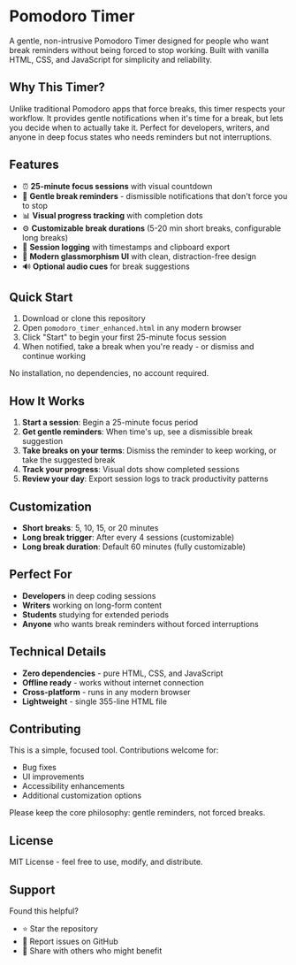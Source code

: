 # Pomodoro Timer

A gentle, non-intrusive Pomodoro Timer designed for people who want break reminders without being forced to stop working. Built with vanilla HTML, CSS, and JavaScript for simplicity and reliability.

## Why This Timer?

Unlike traditional Pomodoro apps that force breaks, this timer respects your workflow. It provides gentle notifications when it's time for a break, but lets you decide when to actually take it. Perfect for developers, writers, and anyone in deep focus states who needs reminders but not interruptions.

## Features

- ⏰ **25-minute focus sessions** with visual countdown
- 🔔 **Gentle break reminders** - dismissible notifications that don't force you to stop
- 📊 **Visual progress tracking** with completion dots
- ⚙️ **Customizable break durations** (5-20 min short breaks, configurable long breaks)
- 📝 **Session logging** with timestamps and clipboard export
- 🎨 **Modern glassmorphism UI** with clean, distraction-free design
- 🔊 **Optional audio cues** for break suggestions

## Quick Start

1. Download or clone this repository
2. Open `pomodoro_timer_enhanced.html` in any modern browser
3. Click "Start" to begin your first 25-minute focus session
4. When notified, take a break when you're ready - or dismiss and continue working

No installation, no dependencies, no account required.

## How It Works

1. **Start a session**: Begin a 25-minute focus period
2. **Get gentle reminders**: When time's up, see a dismissible break suggestion
3. **Take breaks on your terms**: Dismiss the reminder to keep working, or take the suggested break
4. **Track your progress**: Visual dots show completed sessions
5. **Review your day**: Export session logs to track productivity patterns

## Customization

- **Short breaks**: 5, 10, 15, or 20 minutes
- **Long break trigger**: After every 4 sessions (customizable)
- **Long break duration**: Default 60 minutes (fully customizable)

## Perfect For

- **Developers** in deep coding sessions
- **Writers** working on long-form content  
- **Students** studying for extended periods
- **Anyone** who wants break reminders without forced interruptions

## Technical Details

- **Zero dependencies** - pure HTML, CSS, and JavaScript
- **Offline ready** - works without internet connection
- **Cross-platform** - runs in any modern browser
- **Lightweight** - single 355-line HTML file

## Contributing

This is a simple, focused tool. Contributions welcome for:
- Bug fixes
- UI improvements
- Accessibility enhancements
- Additional customization options

Please keep the core philosophy: gentle reminders, not forced breaks.

## License

MIT License - feel free to use, modify, and distribute.

## Support

Found this helpful? 
- ⭐ Star the repository
- 🐛 Report issues on GitHub
- 🔄 Share with others who might benefit